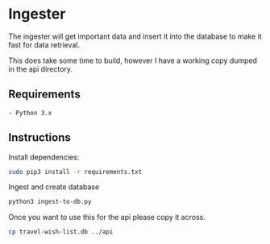 # Ingester

The ingester will get important data and insert it into the database to make it
fast for data retrieval.

This does take some time to build, however I have a working copy dumped in the
api directory.

## Requirements

    - Python 3.x

## Instructions

Install dependencies:

``` bash
sudo pip3 install -r requirements.txt
```

Ingest and create database

``` bash
python3 ingest-to-db.py
```

Once you want to use this for the api please copy it across.

``` bash
cp travel-wish-list.db ../api
```
